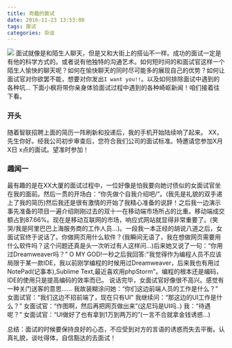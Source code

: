 ```yaml
---
title: 奇趣的面试
date: 2016-11-23 13:53:08
tags: 面试
categories: 杂谈
---
```

![](http://p1.bpimg.com/567571/c6e3e75cd8356d40.jpg)
面试就像是和陌生人聊天，但是又和大街上的搭讪不一样。成功的面试一定是有他的科学方式的。或者说有他独特的沟通艺术。如何短时间的和面试官这样一个陌生人愉快的聊天呢？如何在愉快聊天的同时尽可能多的展现自己的优势？如何让面试官对你欲罢不能，想要对你发出`I want you!!`。以及如何排除面试中遇到的各种坑... 下面小枫将带你亲身体验面试过程中遇到的各种崎岖新闻！咱们接着往下看。
<!-- more -->
### 开头
随着智联招聘上面的简历一阵刷新和投递后，我的手机开始陆续响了起来。
XX，先生你好。经我公司初步审查后，您符合我们公司的面试标准。特邀请您参加X月X日 x点的面试。望准时参加！

### 趣闻一
最有趣的是在XX大厦的面试过程中，一位好像是怕我要向她讨债似的女面试官坐在我的面前。然后一贯的开场白：“你先做个自我介绍吧/”。(我先是礼貌的双手递上了我的简历)然后我还是很有激情的开始了我精心准备的说辞！之后我一边演示事先准备的项目一遍介绍刚刚过去的双十一在移动端市场所占的比重。移动端成交额占到87.66%。现在是移动互联网的市场，响应式网站就显得非常重要了。(笑哭/我是阿里巴巴上海服务商的工作人员...)。一段我一本正经的胡说八道之后，女面试官终于说话了。你做网页用什么软件？(我瞬间无语了，我在想做网页需要用什么软件吗？这个问题还真是头一次听过有人这样问...)后来她又说了一句：“你用过Dreamweaver吗？”
O MY GOD!一秒之后我回答:"我觉得作为编程人员不应该局限于某一款IDE，我以前刚学编程的时候用过Dreamweaver，后来我也有用过NotePad(记事本),Sublime Text,最近喜欢用phpStorm"。编程的根本还是编码，IDE的使用只是提高编码的效率而已。
说话完毕，女面试官好像很不高兴。感觉有一种关门送客的意思......
我故装糊涂问她：“你们这边前端人员的工作是什么？”
女面试官：“我们这边不招前端了，现在只有UI”
我继续问：“那这边的UI工作是什么？”
女面试官：“作图啊，然后再把网页做出来”(这尼玛是UI吗..)
我：“待遇呢？”
女面试官：“UI做好了也有拿到1万到两万的”(一言不合就拿金钱诱惑...)

总结：面试的时候要保持良好的心态，不应受到对方的言语的诱惑而失去平衡。认真礼貌，谈吐得体，自信豁达的去面试！